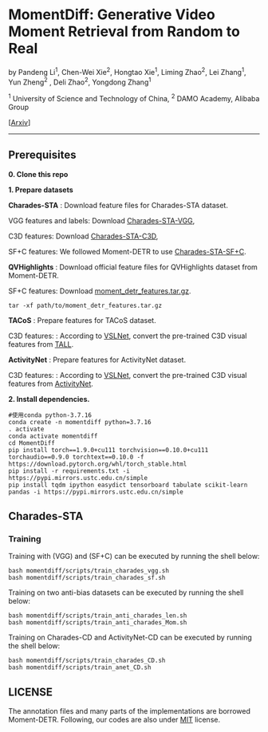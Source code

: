 # MomentDiff: Generative Video Moment Retrieval from Random to Real 
by 
Pandeng Li<sup>1</sup>, Chen-Wei Xie<sup>2</sup>, Hongtao Xie<sup>1</sup>, Liming Zhao<sup>2</sup>, Lei Zhang<sup>1</sup>, Yun Zheng<sup>2</sup>
, Deli Zhao<sup>2</sup>, Yongdong Zhang<sup>1</sup>

<sup>1</sup> University of Science and Technology of China, <sup>2</sup> DAMO Academy, Alibaba Group

	


[[Arxiv](https://arxiv.org/abs/2307.02869)]

----------

## Prerequisites
<b>0. Clone this repo</b>

<b>1. Prepare datasets</b>

<b>Charades-STA</b> : Download feature files for Charades-STA dataset.

VGG features and labels: Download [Charades-STA-VGG](https://github.com/TencentARC/UMT),

C3D features: Download [Charades-STA-C3D](https://github.com/26hzhang/VSLNet/tree/master/prepare),

SF+C features: We followed Moment-DETR to use [Charades-STA-SF+C](https://github.com/linjieli222/HERO_Video_Feature_Extractor). 


<b>QVHighlights</b> : Download official feature files for QVHighlights dataset from Moment-DETR. 

SF+C features: Download [moment_detr_features.tar.gz](https://drive.google.com/file/d/1Hiln02F1NEpoW8-iPZurRyi-47-W2_B9/view?usp=sharing).
```
tar -xf path/to/moment_detr_features.tar.gz
```


<b>TACoS</b> : Prepare features for TACoS dataset. 

C3D features: : According to [VSLNet](https://github.com/26hzhang/VSLNet/tree/master/prepare), convert the pre-trained C3D visual features from [TALL](https://drive.google.com/uc?export=download&id=1zQp0aYGFCm8PqqHOh4UtXfy2U3pJMBeu).

<b>ActivityNet</b> : Prepare features for ActivityNet dataset. 

C3D features: : According to [VSLNet](https://github.com/26hzhang/VSLNet/tree/master/prepare), convert the pre-trained C3D visual features from [ActivityNet](http://activity-net.org/challenges/2016/download.html#c3d).


<b>2. Install dependencies.</b>

```
#使用conda python-3.7.16
conda create -n momentdiff python=3.7.16 
. activate
conda activate momentdiff
cd MomentDiff
pip install torch==1.9.0+cu111 torchvision==0.10.0+cu111 torchaudio==0.9.0 torchtext==0.10.0 -f https://download.pytorch.org/whl/torch_stable.html
pip install -r requirements.txt -i https://pypi.mirrors.ustc.edu.cn/simple
pip install tqdm ipython easydict tensorboard tabulate scikit-learn pandas -i https://pypi.mirrors.ustc.edu.cn/simple
```

## Charades-STA

### Training
Training with (VGG) and (SF+C) can be executed by running the shell below:
```
bash momentdiff/scripts/train_charades_vgg.sh 
bash momentdiff/scripts/train_charades_sf.sh 
```

Training on two anti-bias datasets can be executed by running the shell below:
```
bash momentdiff/scripts/train_anti_charades_len.sh 
bash momentdiff/scripts/train_anti_charades_Mom.sh 
```

Training on Charades-CD and ActivityNet-CD can be executed by running the shell below:
```
bash momentdiff/scripts/train_charades_CD.sh 
bash momentdiff/scripts/train_anet_CD.sh 
```




## LICENSE
The annotation files and many parts of the implementations are borrowed Moment-DETR.
Following, our codes are also under [MIT](https://opensource.org/licenses/MIT) license.
 
